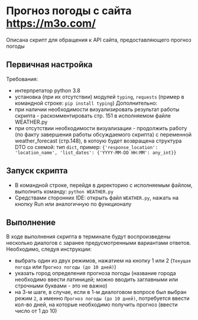 # Прогноз погоды с сайта https://m3o.com/
Описана скрипт для обращения к API сайта, предоставляющего прогноз погоды

## Первичная настройка 
Требования:
- интерпретатор python 3.8
- установка (при их отсутствии) модулей `typing`, `requests` (пример в командной строке: `pip install typing`)
Дополнительно:
- при наличии необходимости визуализировать результат работы скрипта - раскомментировать стр. 151 в исполняемом файле WEATHER.py
- при отсутствии необходимости визуализации - продолжить работу (по факту завершения работы обсуждаемого скрипта) с переменной weather_forecast (стр.148), в котоую будет возвращена структура DTO со схемой:
тип `dict`, пример: 
`{'response_location': 'location_name', 'list_dates': {'YYYY-MM-DD HH:MM': any_int}}`

## Запуск скрипта
- В командной строке, перейдя в директорию с исполняемым файлом, выполнить команду:  `python WEATHER.py`
- Средствами сторонних IDE: открыть файл `WEATHER.py`, нажать на кнопку Run или аналогичную по функционалу

## Выполнение
В ходе выполнения скрипта в терминале будут воспроизведены несколько диалогов с заранее предусмотренными вариантами ответов. Необходимо, следуя инструкции:
- выбрать один из двух режимов, нажатием на кнопку 1 или 2  (`Текущая погода` или `Прогноз погоды (до 10 дней)`)
- указать город определения прогноза погоды (название города необходимо ввести латиницей; можно вводить заглавными или строчными буквами - это не важно)
- на 3-м шаге, в случае, если в 1-м диалоговом вопросе был выбран режим `2`, а именно `Прогноз погоды (до 10 дней)`, потребуется ввести кол-во дней, на которые необходимо получить прогноз (ввести число от 1 до 10)
